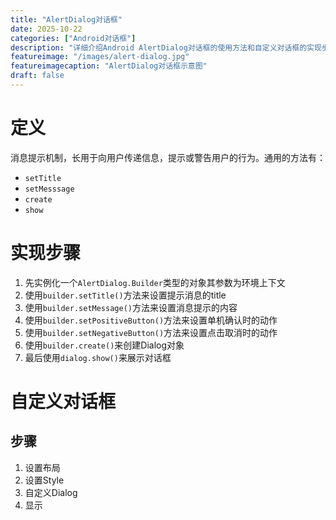 ```yaml
---
title: "AlertDialog对话框"
date: 2025-10-22
categories: ["Android对话框"]
description: "详细介绍Android AlertDialog对话框的使用方法和自定义对话框的实现步骤"
featureimage: "/images/alert-dialog.jpg"
featureimagecaption: "AlertDialog对话框示意图"
draft: false
---
```


# 定义
消息提示机制，长用于向用户传递信息，提示或警告用户的行为。通用的方法有：
- `setTitle`
- `setMesssage`
- `create`
- `show`
# 实现步骤

1. 先实例化一个`AlertDialog.Builder`类型的对象其参数为环境上下文
2. 使用`builder.setTitle()`方法来设置提示消息的title
3. 使用`builder.setMessage()`方法来设置消息提示的内容
4. 使用`builder.setPositiveButton()`方法来设置单机确认时的动作
5. 使用`builder.setNegativeButton()`方法来设置点击取消时的动作
6. 使用`builder.create()`来创建Dialog对象
7. 最后使用`dialog.show()`来展示对话框
# 自定义对话框
## 步骤
1. 设置布局
2. 设置Style
3. 自定义Dialog
4. 显示